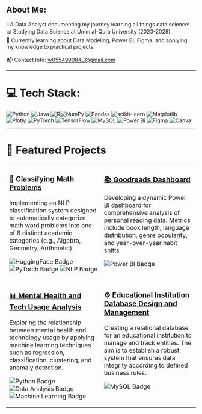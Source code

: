 ## About Me:
💡A Data Analyst documenting my journey learning all things data science!<br/>📊 Studying Data Science at Umm al-Qura University (2023-2028)<br/>🌱 Currently learning about Data Modeling, Power BI, Figma, and applying my knowledge to practical projects. <br/><br>📬 Contact Info: w0554990840@gmail.com

---

# 💻 Tech Stack:
![Python](https://img.shields.io/badge/python-3670A0?style=for-the-badge&logo=python&logoColor=ffdd54) ![Java](https://img.shields.io/badge/java-%23ED8B00.svg?style=for-the-badge&logo=openjdk&logoColor=white) ![R](https://img.shields.io/badge/r-%23276DC3.svg?style=for-the-badge&logo=r&logoColor=white)![NumPy](https://img.shields.io/badge/numpy-%23013243.svg?style=for-the-badge&logo=numpy&logoColor=white) ![Pandas](https://img.shields.io/badge/pandas-%23150458.svg?style=for-the-badge&logo=pandas&logoColor=white) ![scikit-learn](https://img.shields.io/badge/scikit--learn-%23F7931E.svg?style=for-the-badge&logo=scikit-learn&logoColor=white) ![Matplotlib](https://img.shields.io/badge/Matplotlib-%23ffffff.svg?style=for-the-badge&logo=Matplotlib&logoColor=black) ![Plotly](https://img.shields.io/badge/Plotly-%233F4F75.svg?style=for-the-badge&logo=plotly&logoColor=white) ![PyTorch](https://img.shields.io/badge/PyTorch-%23EE4C2C.svg?style=for-the-badge&logo=PyTorch&logoColor=white) ![TensorFlow](https://img.shields.io/badge/TensorFlow-%23FF6F00.svg?style=for-the-badge&logo=TensorFlow&logoColor=white) ![MySQL](https://img.shields.io/badge/mysql-4479A1.svg?style=for-the-badge&logo=mysql&logoColor=white) ![Power Bi](https://img.shields.io/badge/power_bi-F2C811?style=for-the-badge&logo=power%20bi&logoColor=black) ![Figma](https://img.shields.io/badge/figma-%23F24E1E.svg?style=for-the-badge&logo=figma&logoColor=white) ![Canva](https://img.shields.io/badge/Canva-%2300C4CC.svg?style=for-the-badge&logo=Canva&logoColor=white)

---

# 🚀 Featured Projects

<table width="100%">
  <tr>
    <td width="50%" valign="top">
      <h3><a href="https://github.com/SaraNaifAljohani/Classifying-Math-Problems-Project">🔢 Classifying Math Problems </a></h3>
      <p>Implementing an NLP classification system designed to automatically categorize math word problems into one of 8 distinct academic categories (e.g., Algebra, Geometry, Arithmetic).</p>
      <p>
      <img src="https://img.shields.io/badge/HuggingFace-FFC107?style=for-the-badge&logo=huggingface&logoColor=black" alt="HuggingFace Badge">
      <img src="https://img.shields.io/badge/PyTorch-EE4C2C?style=for-the-badge&logo=pytorch&logoColor=white" alt="PyTorch Badge">
      <img src="https://img.shields.io/badge/Natural%20Language%20Processing-4E79A7?style=for-the-badge&logo=openai&logoColor=white" alt="NLP Badge">
      </p>
    </td>
    <td width="50%" valign="top">
      <h3><a href="https://github.com/SaraNaifAljohani/Goodreads-Dashboard">📚 Goodreads Dashboard</a></h3>
      <p>Developing a dynamic Power BI dashboard for comprehensive analysis of personal reading data. Metrics include book length, language distribution, genre popularity, and year-over-year habit shifts</p>
      <p>
        <img src="https://img.shields.io/badge/Power%20BI-F2C811?style=for-the-badge&logo=power%20bi&logoColor=black" alt="Power BI Badge">
      </p>
    </td>
  </tr>
  <tr>
    <td width="50%" valign="top">
      <h3><a href="https://github.com/SaraNaifAljohani/Mental-Health-and-Tech-Usage-Analysis">📊 Mental Health and Tech Usage Analysis</a></h3>
      <p>Exploring the relationship between mental health and technology usage by applying machine learning techniques such as regression, classification, clustering, and anomaly detection.</p>
      <p>
        <img src="https://img.shields.io/badge/python-3670A0?style=for-the-badge&logo=python&logoColor=ffdd54" alt="Python Badge">
        <img src="https://img.shields.io/badge/Data%20Analysis-ffe199?style=for-the-badge" alt="Data Analysis Badge">
        <img src="https://img.shields.io/badge/Machine%20Learning-3571A1?style=for-the-badge&logo=neural-network&logoColor=white" alt="Machine Learning Badge">
      </p>
    </td>
    <td width="50%" valign="top">
      <h3><a href="https://github.com/SaraNaifAljohani/Educational-Institution-Database-Design-and-Management">⚙️ Educational Institution Database Design and Management</a></h3>
      <p>Creating a relational database for an educational institution to manage and track entities. The aim is to establish a robust system that ensures data integrity according to defined business rules.</p>
      <p>
         <img src="https://img.shields.io/badge/mysql-4479A1.svg?style=for-the-badge&logo=mysql&logoColor=white" alt="MySQL Badge">
      </p>
    </td>
  </tr>
</table>
